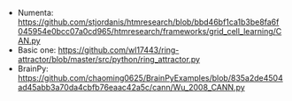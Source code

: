 - Numenta: https://github.com/stjordanis/htmresearch/blob/bbd46bf1ca1b3be8fa6f045954e0bcc07a0cd965/htmresearch/frameworks/grid_cell_learning/CAN.py
- Basic one: https://github.com/wl17443/ring-attractor/blob/master/src/python/ring_attractor.py
- BrainPy: https://github.com/chaoming0625/BrainPyExamples/blob/835a2de4504ad45abb3a70da4cbfb76eaac42a5c/cann/Wu_2008_CANN.py